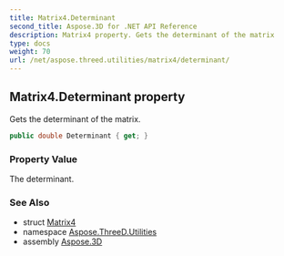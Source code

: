 ```yaml
---
title: Matrix4.Determinant
second_title: Aspose.3D for .NET API Reference
description: Matrix4 property. Gets the determinant of the matrix
type: docs
weight: 70
url: /net/aspose.threed.utilities/matrix4/determinant/
---
```

## Matrix4.Determinant property

Gets the determinant of the matrix.

```csharp
public double Determinant { get; }
```

### Property Value

The determinant.

### See Also

* struct [Matrix4](../)
* namespace [Aspose.ThreeD.Utilities](../../matrix4/)
* assembly [Aspose.3D](../../../)


